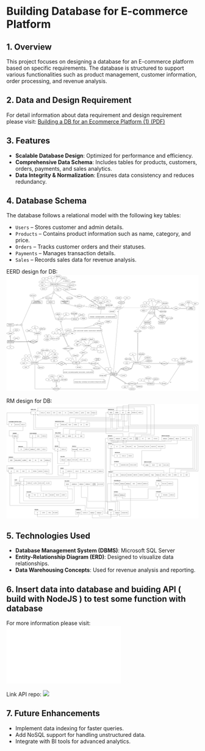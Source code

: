 # Building Database for E-commerce Platform

## 1. Overview

This project focuses on designing a database for an E-commerce platform based on specific requirements. The database is structured to support various functionalities such as product management, customer information, order processing, and revenue analysis.

## 2. Data and Design Requirement

For detail information about data requirement and design requirement please visit:
[Building a DB for an Ecommerce Platform (1) (PDF)](Building_a_DB_for_an_Ecommerce-Platform(1).pdf)



## 3. Features

- **Scalable Database Design**: Optimized for performance and efficiency.
- **Comprehensive Data Schema**: Includes tables for products, customers, orders, payments, and sales analytics.
- **Data Integrity & Normalization**: Ensures data consistency and reduces redundancy.

## 4. Database Schema

The database follows a relational model with the following key tables:

- `Users` – Stores customer and admin details.
- `Products` – Contains product information such as name, category, and price.
- `Orders` – Tracks customer orders and their statuses.
- `Payments` – Manages transaction details.
- `Sales` – Records sales data for revenue analysis.

EERD design for DB:
![EERD of E-Commerce Database](EERD_E-Commercial_DB.png)

RM design for DB:
![RelationalMapping of E-Commerce Database](RM_E-Commercial_DB.png)

## 5. Technologies Used

- **Database Management System (DBMS)**: Microsoft SQL Server
- **Entity-Relationship Diagram (ERD)**: Designed to visualize data relationships.
- **Data Warehousing Concepts**: Used for revenue analysis and reporting.

## 6. Insert data into database and buiding API ( build with NodeJS ) to test some function with database
For more information please visit:
![Building a DB for an Ecommerce Platform (2) (PDF)](Building_a_DB_for_an_Ecommerce-Platform(2).pdf)

Link API repo: ![](https://github.com/livensmi1e/database-assignment)

## 7. Future Enhancements

- Implement data indexing for faster queries.
- Add NoSQL support for handling unstructured data.
- Integrate with BI tools for advanced analytics.

